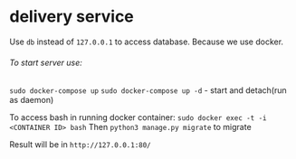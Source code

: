 # delivery service

Use `db` instead of `127.0.0.1` to access database.
Because we use docker.

###### To start server use:
`sudo docker-compose up`
`sudo docker-compose up -d` - start and detach(run as daemon)

To access bash in running docker container:
`sudo docker exec -t -i <CONTAINER ID> bash`
Then `python3 manage.py migrate` to migrate

Result will be in `http://127.0.0.1:80/`
